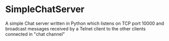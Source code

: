 # SimpleChatServer
A simple Chat server written in Python which listens on TCP port 10000 and broadcast messages received by a Telnet client to the other clients connected in "chat channel"

